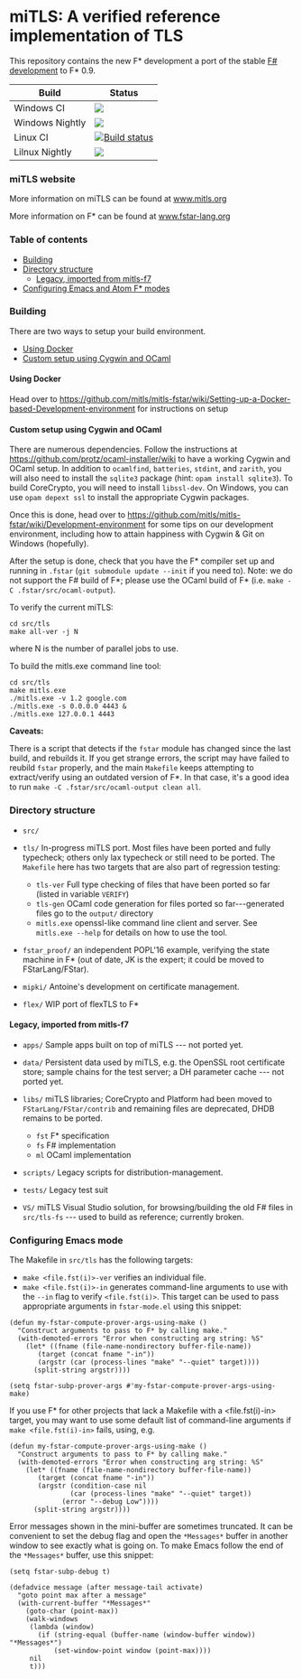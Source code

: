 miTLS: A verified reference implementation of TLS
=================================================

This repository contains the new F* development a port of the stable [F# development](https://github.com/mitls/mitls-flex) to F* 0.9.

| Build  | Status |
| ------------- | ------------- |
| Windows CI  | <img src="https://msresearch-ext.visualstudio.com/_apis/public/build/definitions/83f09286-c288-4766-89cd-d267b6d93772/12/badge" /> |
| Windows Nightly  | <img src="https://msresearch-ext.visualstudio.com/_apis/public/build/definitions/83f09286-c288-4766-89cd-d267b6d93772/14/badge" />  |
| Linux CI  | [![Build status](https://travis-ci.org/mitls/mitls-fstar.svg?branch=master)](https://travis-ci.org/mitls/mitls-fstar) |
| Lilnux Nightly  | <img src="https://msresearch-ext.visualstudio.com/_apis/public/build/definitions/83f09286-c288-4766-89cd-d267b6d93772/15/badge" /> |


### miTLS website

More information on miTLS can be found at www.mitls.org

More information on F\* can be found at www.fstar-lang.org

### Table of contents

  * [Building](#building)
  * [Directory structure](#directory-structure)
  	* [Legacy, imported from mitls-f7](#legacy-imported-from-mitls-f7)
  * [Configuring Emacs and Atom F* modes](#configuring-emacs-and-atom-f-modes)

### Building

There are two ways to setup your build environment. 
  * [Using Docker](#docker)
  * [Custom setup using Cygwin and OCaml](#cygwin)

#### Using Docker 
Head over to https://github.com/mitls/mitls-fstar/wiki/Setting-up-a-Docker-based-Development-environment for instructions on setup

#### Custom setup using Cygwin and OCaml
There are numerous dependencies. Follow the instructions at https://github.com/protz/ocaml-installer/wiki to have a working Cygwin and OCaml setup. In addition to `ocamlfind`, `batteries`, `stdint`, and `zarith`, you will also need to install the `sqlite3` package (hint: `opam install sqlite3`). To build CoreCrypto, you will need to install `libssl-dev`. On Windows, you can use `opam depext ssl` to install the appropriate Cygwin packages.

Once this is done, head over to https://github.com/mitls/mitls-fstar/wiki/Development-environment for some tips on our development environment, including how to attain happiness with Cygwin & Git on Windows (hopefully).

After the setup is done, check that you have the F\* compiler set up and running in `.fstar` (`git submodule update --init` if you need to). Note: we do not support the F\# build of F\*; please use the OCaml build of F\* (i.e. `make -C .fstar/src/ocaml-output`).

To verify the current miTLS:
```
cd src/tls
make all-ver -j N
```
where N is the number of parallel jobs to use.

To build the mitls.exe command line tool:
```
cd src/tls
make mitls.exe
./mitls.exe -v 1.2 google.com
./mitls.exe -s 0.0.0.0 4443 &
./mitls.exe 127.0.0.1 4443
```

**Caveats:**

There is a script that detects if the `fstar` module has changed since the last build, and rebuilds it. If you get strange errors, the script may have failed to reubild `fstar` properly, and the main `Makefile` keeps attempting to extract/verify using an outdated version of F\*. In that case, it's a good idea to run `make -C .fstar/src/ocaml-output clean all`.

### Directory structure

- `src/`

 - `tls/` In-progress miTLS port. Most files have been ported and fully typecheck; others only lax typecheck or still need to be ported. The `Makefile` here has two targets that are also part of regression testing:

    - `tls-ver` Full type checking of files that have been ported so far (listed in variable `VERIFY`)
    - `tls-gen`  OCaml code generation for files ported so far---generated files go to the `output/` directory
    - `mitls.exe` openssl-like command line client and server. See `mitls.exe --help` for details on how to use the tool.

  - `fstar_proof/` an independent POPL'16 example, verifying the state machine in F* (out of date, JK is the expert; it could be moved to FStarLang/FStar).

  - `mipki/` Antoine's development on certificate management.

  - `flex/` WIP port of flexTLS to F*

#### Legacy, imported from mitls-f7

- `apps/` Sample apps built on top of miTLS --- not ported yet.

- `data/` Persistent data used by miTLS, e.g. the OpenSSL root certificate store; sample chains for the test server; a DH parameter cache --- not ported yet.

- `libs/` miTLS libraries; CoreCrypto and Platform had been moved to `FStarLang/FStar/contrib` and remaining files are deprecated, DHDB remains to be ported.
  - `fst` F* specification
  - `fs` F# implementation
  - `ml` OCaml implementation

- `scripts/` Legacy scripts for distribution-management.

- `tests/` Legacy test suit

- `VS/` miTLS Visual Studio solution, for browsing/building the old F# files in `src/tls-fs` --- used to build as reference; currently broken.


### Configuring Emacs mode

The Makefile in `src/tls` has the following targets:

- `make <file.fst(i)>-ver` verifies an individual file.
- `make <file.fst(i)>-in` generates command-line arguments to use with the `--in` flag to verify `<file.fst(i)>`.
This target can be used to pass appropriate arguments in `fstar-mode.el` using this snippet:

```elisp
(defun my-fstar-compute-prover-args-using-make ()
  "Construct arguments to pass to F* by calling make."
  (with-demoted-errors "Error when constructing arg string: %S"
    (let* ((fname (file-name-nondirectory buffer-file-name))
	   (target (concat fname "-in"))
	   (argstr (car (process-lines "make" "--quiet" target))))
      (split-string argstr))))

(setq fstar-subp-prover-args #'my-fstar-compute-prover-args-using-make)
```

If you use F* for other projects that lack a Makefile with a <file.fst(i)-in> target, you may want to use some default list of command-line arguments if `make <file.fst(i)-in>` fails, using, e.g.

```elisp
(defun my-fstar-compute-prover-args-using-make ()
  "Construct arguments to pass to F* by calling make."
  (with-demoted-errors "Error when constructing arg string: %S"
    (let* ((fname (file-name-nondirectory buffer-file-name))
	   (target (concat fname "-in"))
	   (argstr (condition-case nil
		       (car (process-lines "make" "--quiet" target))
		     (error "--debug Low"))))
      (split-string argstr))))
```

Error messages shown in the mini-buffer are sometimes truncated. It can be convenient to set the debug flag and open the `*Messages*` buffer in another window to see exactly what is going on. To make Emacs follow the end of the `*Messages*` buffer, use this snippet:

```elisp
(setq fstar-subp-debug t)

(defadvice message (after message-tail activate)
  "goto point max after a message"
  (with-current-buffer "*Messages*"
    (goto-char (point-max))
    (walk-windows
     (lambda (window)
       (if (string-equal (buffer-name (window-buffer window)) "*Messages*")
           (set-window-point window (point-max))))
     nil
     t)))
```

